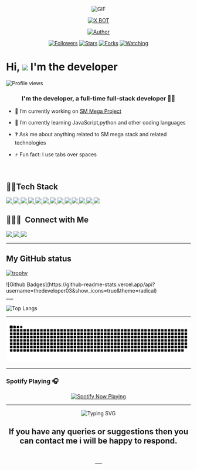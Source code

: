 <p align="center"> 
 <img src="https://d.top4top.io/p_1837luigd0.gif" alt="GIF" width="128" height="128"/> 
 </p> 
 <p align="center"> 
 <a href="#"><img title="X BOT" src="https://img.shields.io/badge/the developer-blue?colorA=%23ff0000&colorB=%23017e40&style=for-the-badge"></a> 
 </p> 
 <p align="center"> 
 <a href="#"><img title="Author" src="https://img.shields.io/badge/Author-The developer-orange.svg?style=for-the-badge&logo=github"></a> 
 </p> 
 <p align="center"> 
 <a href="https://github.com/adimas999/followers"><img title="Followers" src="https://img.shields.io/github/followers/adimas999?color=red&style=flat-square"></a> 
 <a href="https://github.com/adimas999/megumikato2/stargazers/"><img title="Stars" src="https://img.shields.io/github/stars/adimas999/BotV1?color=blue&style=flat-square"></a> 
 <a href="https://github.com/adimas999/megumikato2/network/members"><img title="Forks" src="https://img.shields.io/github/forks/adimas999/BotV1?color=red&style=flat-square"></a> 
 <a href="https://github.com/adimas999/megumikato2/watchers"><img title="Watching" src="https://img.shields.io/github/watchers/adimas999/BotV1?label=Watchers&color=blue&style=flat-square"></a> 
 </p>
 <h1 align="left">Hi, <img src="https://github.com/EvanderInacio/EvanderInacio/blob/main/images/Earth.gif?raw=true" width="30"> I'm the developer 
  </h1> 
  
 <p align="left"> <img src="https://komarev.com/ghpvc/?username=EvanderInacio&color=0e14c2" alt="Profile views" /> </p>
</p>

   ### <div align="center">I'm the developer, a full-time full-stack developer 👨‍💻</div>  
  

- 🔭 I’m currently working on [SM Mega Project](https://github.com/thedeveloper03?tab=repositories)  
  

- 🌱 I’m currently learning JavaScript,python and other coding languages 
  
- ❓ Ask me about anything related to SM mega stack and related technologies  
  
- ⚡ Fun fact: I use tabs over spaces 
<br> 
  
 ## 👩‍💻Tech Stack 
  
 <div align="left"> 
  <p> 
     <a href='https://html.com/'> 
       <img src="https://skillicons.dev/icons?i=html"/> 
     </a> 
     <a href='https://developer.mozilla.org/en-US/docs/Web/CSS'> 
       <img src="https://skillicons.dev/icons?i=css"/> 
     </a> 
     <a href='https://www.javascript.com/'> 
       <img src="https://skillicons.dev/icons?i=js"/> 
     </a> 
     <a href='https://www.typescriptlang.org/'> 
       <img src="https://skillicons.dev/icons?i=ts"/> 
     </a> 
     <a href='https://reactjs.org/'> 
       <img src="https://skillicons.dev/icons?i=react"/> 
     </a> 
     <a href='https://nextjs.org/'> 
       <img src="https://skillicons.dev/icons?i=nextjs"/> 
     </a> 
     <a href='https://nodejs.org/en/'> 
       <img src="https://skillicons.dev/icons?i=nodejs"/> 
     </a> 
     <a href='https://git-scm.com/'> 
      <img src="https://skillicons.dev/icons?i=git"/> 
     </a> 
     <a href='https://styled-components.com/'> 
       <img src="https://skillicons.dev/icons?i=styledcomponents"/> 
     </a> 
     <a href='https://tailwindui.com/'> 
      <img src="https://skillicons.dev/icons?i=tailwind"/> 
     </a> 
     <a href='https://sass-lang.com/'> 
      <img src="https://skillicons.dev/icons?i=sass"/> 
     </a> 
      <a href='https://mui.com/'> 
      <img src="https://skillicons.dev/icons?i=materialui"/> 
     </a> 
     <a href='https://www.figma.com/'> 
      <img src="https://skillicons.dev/icons?i=figma"/> 
     </a> 
  </p> 
 

## 👨🏻‍💼 &nbsp;Connect with Me 
  
 <p align="left"> 
  
  <a href="https://www.instagram.com/the_developer.01" alt="Linkedin"> 
   <img width="140px" src="https://img.shields.io/badge/-Linkedin-rgb(25, 27, 30)?style=for-the-badge&logo=Linkedin&logoColor=rgb(150, 118, 228)&link=https://www.linkedin.com/in/evander-inacio"/>  
  </a> 
  
  <a href="mailto: smtechmods " alt="Gmail"> 
   <img width="113px" src="https://img.shields.io/badge/-Gmail-rgb(25, 27, 30)?style=for-the-badge&logo=Gmail&logoColor=rgb(150, 118, 228)&link=mailto: smtechofcmods@gmail.com"/>  
  </a> 
  
  <a href="https://smdeveloper vercel.app/" alt="Portfolio"> 
   <img width="192px" src="https://img.shields.io/badge/my_portfolio-rgb(25, 27, 30)?style=for-the-badge&logo=ko-fi&logoColor=rgb(150, 118, 228)&link=https://www.evander.com.br/"/> 
  </a> 
  
  </p>
 
 ___
 
## My GitHub status
[![trophy](https://github-profile-trophy.vercel.app/?username=thedeveloper03)](https://github.com/thedeveloper03)
<br>
</p>
![Github Badges](https://github-readme-stats.vercel.app/api?username=thedeveloper03&show_icons=true&theme=radical)
<br>
___ 
  
 ![Top Langs](https://github-readme-stats.vercel.app/api/top-langs/?username=thedeveloper03&count_private=true&show_icons=true&theme=tokyonight) 
 ___

<p align="center">
<img src="https://github.com/Platane/snk/raw/output/github-contribution-grid-snake.svg" alt="nz" width="700"/>
</p>

------

### Spotify Playing 🎧

<p align="center">
  <a href="https://open.spotify.com/track/2K1d3wo1LCF7aMRv8NIxu3" target="_blank"><img src="https://now-playing-on-spotify.vercel.app/api/spotify" alt="Spotify Now Playing" width="350"/></a>
</p>

------

<div align="center">
    <img
        src="https://readme-typing-svg.herokuapp.com?font=GlossAndBloom&size=30&duration=4997&color=963300&background=FF674200&center=true&vCenter=true&lines=Hello+there+Its+the+developer+;Thanks+for+Visiting+;Follow+my+github"
            alt="Typing SVG"
        />
    </a>

## If you have any queries or suggestions then you can contact me i will be happy to respond. 
<br>
___

